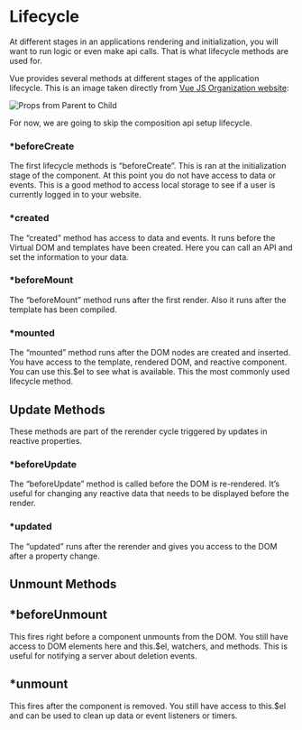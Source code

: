 # Lifecycle

At different stages in an applications rendering and initialization, you will want to run logic or even make api calls. That is what lifecycle methods are used for.

Vue provides several methods at different stages of the application lifecycle. This is an image taken directly from <a href="https://vuejs.org/assets/lifecycle.16e4c08e.png">Vue JS Organization website</a>:

![Props from Parent to Child](/lifecycle_diagram.png)

For now, we are going to skip the composition api setup lifecycle.

### *beforeCreate

The first lifecycle methods is “beforeCreate”. This is ran at the initialization stage of the component. At this point you do not have access to data or events. This is a good method to access local storage to see if a user is currently logged in to your website.

### *created

The “created” method has access to data and events. It runs before the Virtual DOM and templates have been created. Here you can call an API and set the information to your data.

### *beforeMount

The “beforeMount” method runs after the first render. Also it runs after the template has been compiled.

### *mounted

The “mounted” method runs after the DOM nodes are created and inserted. You have access to the template, rendered DOM, and reactive component. You can use this.$el to see what is available. This the most commonly used lifecycle method.

## Update Methods

These methods are part of the rerender cycle triggered by updates in reactive properties.

### *beforeUpdate

The “beforeUpdate” method is called before the DOM is re-rendered. It’s useful for changing any reactive data that needs to be displayed before the render.

### *updated

The “updated” runs after the rerender and gives you access to the DOM after a property change.

## Unmount Methods

## *beforeUnmount

This fires right before a component unmounts from the DOM. You still have access to DOM elements here and this.$el, watchers, and methods. This is useful for notifying a server about deletion events.

## *unmount

This fires after the component is removed. You still have access to this.$el and can be used to clean up data or event listeners or timers.


